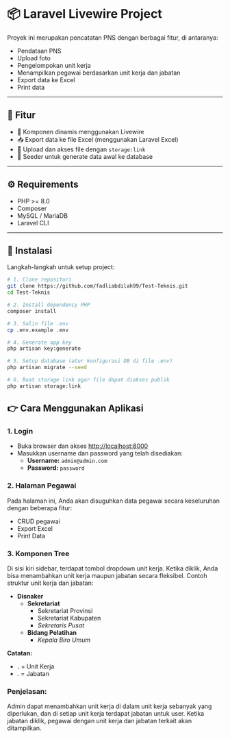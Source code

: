 # 📦 Laravel Livewire Project

Proyek ini merupakan pencatatan PNS dengan berbagai fitur, di antaranya:

-   Pendataan PNS
-   Upload foto
-   Pengelompokan unit kerja
-   Menampilkan pegawai berdasarkan unit kerja dan jabatan
-   Export data ke Excel
-   Print data

---

## 🧰 Fitur

-   🔄 Komponen dinamis menggunakan Livewire
-   📥 Export data ke file Excel (menggunakan Laravel Excel)
-   📂 Upload dan akses file dengan `storage:link`
-   🌱 Seeder untuk generate data awal ke database

---

## ⚙️ Requirements

-   PHP >= 8.0
-   Composer
-   MySQL / MariaDB
-   Laravel CLI

---

## 🚀 Instalasi

Langkah-langkah untuk setup project:

```bash
# 1. Clone repositori
git clone https://github.com/fadliabdilah99/Test-Teknis.git
cd Test-Teknis

# 2. Install dependency PHP
composer install

# 3. Salin file .env
cp .env.example .env

# 4. Generate app key
php artisan key:generate

# 5. Setup database (atur konfigurasi DB di file .env)
php artisan migrate --seed

# 6. Buat storage link agar file dapat diakses publik
php artisan storage:link
```


## 👉 Cara Menggunakan Aplikasi

### 1. Login

- Buka browser dan akses [http://localhost:8000](http://localhost:8000)
- Masukkan username dan password yang telah disediakan:
  - **Username:** `admin@admin.com`
  - **Password:** `password`

### 2. Halaman Pegawai

Pada halaman ini, Anda akan disuguhkan data pegawai secara keseluruhan dengan beberapa fitur:
- CRUD pegawai
- Export Excel
- Print Data

### 3. Komponen Tree

Di sisi kiri sidebar, terdapat tombol dropdown unit kerja. Ketika diklik, Anda bisa menambahkan unit kerja maupun jabatan secara fleksibel. Contoh struktur unit kerja dan jabatan:

- **Disnaker**
  - **Sekretariat**
    - Sekretariat Provinsi
    - Sekretariat Kabupaten
    - *Sekretaris Pusat*
  - **Bidang Pelatihan**
    - *Kepala Biro Umum*

**Catatan:**
- **.** = Unit Kerja
- *.* = Jabatan

### Penjelasan:

Admin dapat menambahkan unit kerja di dalam unit kerja sebanyak yang diperlukan, dan di setiap unit kerja terdapat jabatan untuk user. Ketika jabatan diklik, pegawai dengan unit kerja dan jabatan terkait akan ditampilkan.
